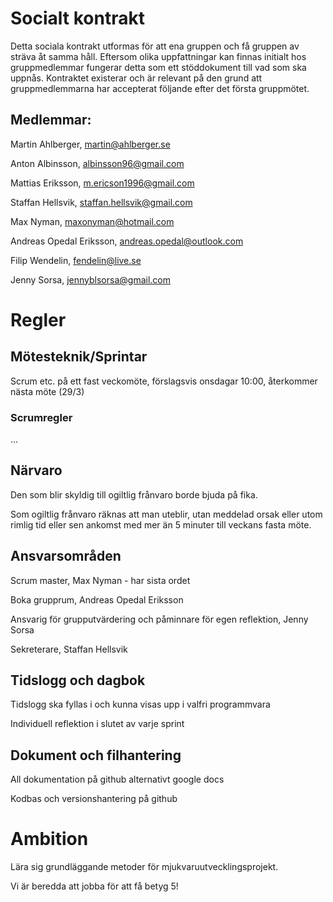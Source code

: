 # Socialt kontrakt

Detta sociala kontrakt utformas för att ena gruppen och få gruppen av sträva åt samma håll. Eftersom olika uppfattningar kan finnas initialt hos gruppmedlemmar fungerar detta som ett stöddokument till vad som ska uppnås. Kontraktet existerar och är relevant på den grund att gruppmedlemmarna har accepterat följande efter det första gruppmötet.

## Medlemmar:

Martin Ahlberger, martin@ahlberger.se

Anton Albinsson, albinsson96@gmail.com

Mattias Eriksson, m.ericson1996@gmail.com

Staffan Hellsvik, staffan.hellsvik@gmail.com

Max Nyman, maxonyman@hotmail.com

Andreas Opedal Eriksson, andreas.opedal@outlook.com

Filip Wendelin, fendelin@live.se

Jenny Sorsa, jennyblsorsa@gmail.com

# Regler

## Mötesteknik/Sprintar
Scrum etc. på ett fast veckomöte, förslagsvis onsdagar 10:00, återkommer nästa möte (29/3)

### Scrumregler
...

## Närvaro
Den som blir skyldig till ogiltlig frånvaro borde bjuda på fika.

Som ogiltlig frånvaro räknas att man uteblir, utan meddelad orsak eller utom rimlig tid eller sen ankomst med mer än 5 minuter till veckans fasta möte.

## Ansvarsområden
Scrum master, Max Nyman - har sista ordet

Boka grupprum, Andreas Opedal Eriksson 

Ansvarig för grupputvärdering och påminnare för egen reflektion, Jenny Sorsa

Sekreterare, Staffan Hellsvik

## Tidslogg och dagbok
Tidslogg ska fyllas i och kunna visas upp i valfri programmvara

Individuell reflektion i slutet av varje sprint

## Dokument och filhantering
All dokumentation på github alternativt google docs

Kodbas och versionshantering på github

# Ambition
Lära sig grundläggande metoder för mjukvaruutvecklingsprojekt.

Vi är beredda att jobba för att få betyg 5!
